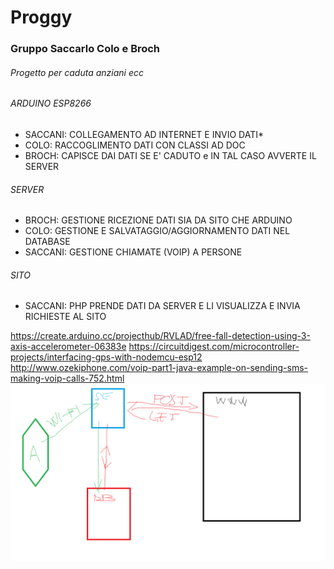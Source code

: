 # Proggy

### Gruppo Saccarlo Colo e Broch

###### Progetto per caduta anziani ecc

###### ARDUINO ESP8266
  - SACCANI: COLLEGAMENTO AD INTERNET E INVIO DATI*
  - COLO: RACCOGLIMENTO DATI CON CLASSI AD DOC
  - BROCH: CAPISCE DAI DATI SE E' CADUTO e IN TAL CASO AVVERTE IL SERVER

###### SERVER
  - BROCH: GESTIONE RICEZIONE DATI SIA DA SITO CHE ARDUINO
  - COLO: GESTIONE E SALVATAGGIO/AGGIORNAMENTO DATI NEL DATABASE
  - SACCANI: GESTIONE CHIAMATE (VOIP) A PERSONE 

###### SITO
  - SACCANI: PHP PRENDE DATI DA SERVER E LI VISUALIZZA E INVIA RICHIESTE AL SITO 



https://create.arduino.cc/projecthub/RVLAD/free-fall-detection-using-3-axis-accelerometer-06383e
https://circuitdigest.com/microcontroller-projects/interfacing-gps-with-nodemcu-esp12
http://www.ozekiphone.com/voip-part1-java-example-on-sending-sms-making-voip-calls-752.html
![Schema](/Schema.png)
